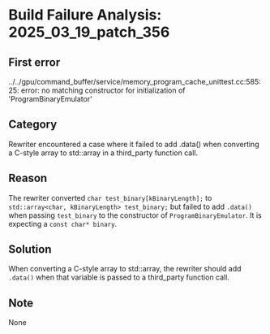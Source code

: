 # Build Failure Analysis: 2025_03_19_patch_356

## First error

../../gpu/command_buffer/service/memory_program_cache_unittest.cc:585:25: error: no matching constructor for initialization of 'ProgramBinaryEmulator'

## Category
Rewriter encountered a case where it failed to add .data() when converting a C-style array to std::array in a third_party function call.

## Reason
The rewriter converted `char test_binary[kBinaryLength];` to `std::array<char, kBinaryLength> test_binary;` but failed to add `.data()` when passing `test_binary` to the constructor of `ProgramBinaryEmulator`. It is expecting a `const char* binary`.

## Solution
When converting a C-style array to std::array, the rewriter should add `.data()` when that variable is passed to a third_party function call.

## Note
None